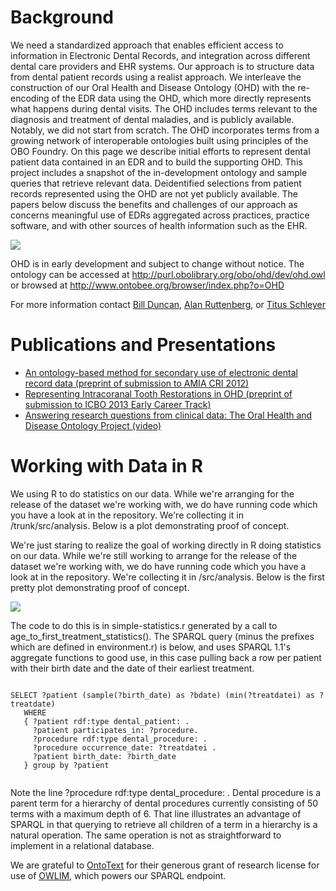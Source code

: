 # Background
We need a standardized approach that enables efficient access to information in Electronic Dental Records, and integration across different dental care providers and EHR systems. Our approach is to structure data from dental patient records using a realist approach. We interleave the construction of our Oral Health and Disease Ontology (OHD) with the re-encoding of the EDR data using the OHD, which more directly represents what happens during dental visits. The OHD includes terms relevant to the diagnosis and treatment of dental maladies, and is publicly available. Notably, we did not start from scratch. The OHD incorporates terms from a growing network of interoperable ontologies built using principles of the OBO Foundry. On this page we describe initial efforts to represent dental patient data contained in an EDR and to build the supporting OHD. This project includes a snapshot of the in-development ontology and sample queries that retrieve relevant data. Deidentified selections from patient records represented using the OHD are not yet publicly available. The papers below discuss the benefits and challenges of our approach as concerns meaningful use of EDRs aggregated across practices, practice software, and with other sources of health information such as the EHR.

![](https://github.com/wdduncan/ohd-ontology/blob/master/doc/images/OHD-illustration.jpg)

OHD is in early development and subject to change without notice. The ontology can be accessed at http://purl.obolibrary.org/obo/ohd/dev/ohd.owl or browsed at http://www.ontobee.org/browser/index.php?o=OHD

For more information contact [Bill Duncan](mailto:wdduncan@gmail.com), [Alan Ruttenberg](mailto:alanruttenberg@gmail.com), or [Titus Schleyer](mailto:schleyer@regenstrief.org)

# Publications and Presentations
* [An ontology-based method for secondary use of electronic dental record data (preprint of submission to AMIA CRI 2012)](https://github.com/wdduncan/ohd-ontology/blob/master/doc/2012-09%20AMIA%20CRI%20An%20ontology-based%20method%20for%20secondary%20use%20of%20electronic%20dental%20record%20data.pdf)
* [Representing Intracoranal Tooth Restorations in OHD (preprint of submission to ICBO 2013 Early Career Track)](https://github.com/wdduncan/ohd-ontology/blob/master/doc/2013-04%20ICBO%20Early%20Career%20-%20Representing%20Intracoranal%20Tooth%20Restorations%20in%20OHD.pdf)
* [Answering research questions from clinical data: The Oral Health and Disease Ontology Project (video)](https://player.vimeo.com/video/50843791?title=0&amp;byline=0&amp;portrait=0)


# Working with Data in R
We using R to do statistics on our data. While we're arranging for the release of the dataset we're working with, we do have running code which you have a look at in the repository. We're collecting it in /trunk/src/analysis. Below is a plot demonstrating proof of concept.

We're just staring to realize the goal of working directly in R doing statistics on our data. While we're still working to arrange for the release of the dataset we're working with, we do have running code which you have a look at in the repository. We're collecting it in /src/analysis. Below is the first pretty plot demonstrating proof of concept.

![](https://github.com/wdduncan/ohd-ontology/blob/master/doc/images/ohd-r-plot-1.png)

The code to do this is in simple-statistics.r generated by a call to age_to_first_treatment_statistics(). The SPARQL query (minus the prefixes which are defined in environment.r) is below, and uses SPARQL 1.1's aggregate functions to good use, in this case pulling back a row per patient with their birth date and the date of their earliest treatment.

```

SELECT ?patient (sample(?birth_date) as ?bdate) (min(?treatdatei) as ?treatdate)
   WHERE 
   { ?patient rdf:type dental_patient: . 
     ?patient participates_in: ?procedure. 
     ?procedure rdf:type dental_procedure: .
     ?procedure occurrence_date: ?treatdatei .
     ?patient birth_date: ?birth_date
   } group by ?patient
   
```
Note the line ?procedure rdf:type dental_procedure: . Dental procedure is a parent term for a hierarchy of dental procedures currently consisting of 50 terms with a maximum depth of 6. That line illustrates an advantage of SPARQL in that querying to retrieve all children of a term in a hierarchy is a natural operation. The same operation is not as straightforward to implement in a relational database.

We are grateful to [OntoText](http://ontotext.com) for their generous grant of research license for use of [OWLIM](http://ontotext.com/owlim), which powers our SPARQL endpoint.
